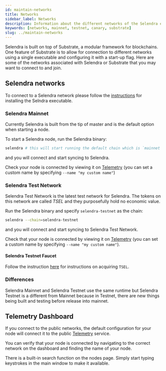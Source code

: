 ```yaml
---
id: maintain-networks
title: Networks
sidebar_label: Networks
description: Information about the different networks of the Selendra ecosystem.
keywords: [networks, mainnet, testnet, canary, substrate]
slug: ../maintain-networks
---
```


Selendra is built on top of Substrate, a modular framework for blockchains. One feature of Substrate
is to allow for connection to different networks using a single executable and configuring it with a
start-up flag. Here are some of the networks associated with Selendra or Substrate that you may want
to connect to and join.

## Selendra networks

To connect to a Selendra network please follow the [instructions](maintain-sync.md) for installing
the Selndra executable.

### Selendra Mainnet

Currently Selendra is built from the tip of master and is the default option when starting a node.

To start a Selendra node, run the Selendra binary:

```bash
selendra # this will start running the default chain which is `mainnet`
```

and you will connect and start syncing to Selendra.

Check your node is connected by viewing it on
[Telemetry](https://telemetry.polkadot.io/#/Selendra%20CC3) (you can set a custom name by specifying
`--name "my custom name"`)

### Selendra Test Network

Selendra Test Network is the latest test network for Selendra. The tokens on this network are called _TSEL_ and
they purposefully hold no economic value.

Run the Selendra binary and specify `selendra-testnet` as the chain:

```bash
selendra --chain=selendra-testnet
```

and you will connect and start syncing to Selendra Test Network.

Check that your node is connected by viewing it on
[Telemetry](https://telemetry.polkadot.io/#list/Selendra-Testnet) (you can set a custom name by specifying
`--name "my custom name"`).

#### Selendra Testnet Faucet

Follow the instruction [here](../learn/learn-SEL.md#getting-westies) for instructions on acquiring
`TSEL`.

### Differences

Selendra Mainnet and Selendra Testnet use the same runtime but Selendra Testnet is a different from Mainnet because in Testnet, there are new things being built and testing before release into mainnet.

## Telemetry Dashboard

If you connect to the public networks, the default configuration for your node will connect it to
the public [Telemetry][telemetry] service.

You can verify that your node is connected by navigating to the correct network on the dashboard and
finding the name of your node.

There is a built-in search function on the nodes page. Simply start typing keystrokes in the main
window to make it available.

[substrate install]: https://docs.substrate.io/v3/getting-started/overview/
[telemetry]: https://telemetry.polkadot.io/
